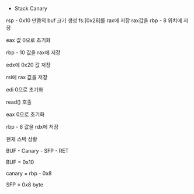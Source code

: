 * Stack Canary

rsp - 0x10 만큼의 buf 크기 생성
fs:[0x28]를 rax에 저장
rax값을 rbp - 8 위치에 저장

eax 값 0으로 초기화

rbp - 10 값을 rax에 저장

edx에 0x20 값 저장

rsi에 rax 값을 저장

edi 0으로 초기화

read() 호출

eax 0으로 초기화

rbp - 8 값을 rdx에 저장


현재 스택 상황

BUF - Canary - SFP - RET

BUF = 0x10

canary = rbp - 0x8

SFP = 0x8 byte

